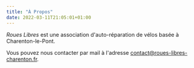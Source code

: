 ```yaml
---
title: "À Propos"
date: 2022-03-11T21:05:01+01:00
---
```


*Roues Libres* est une association d'auto-réparation de vélos basée à Charenton-le-Pont.

Vous pouvez nous contacter par mail à l'adresse [contact@roues-libres-charenton.fr](mailto:contact@roues-libres-charenton.fr).
